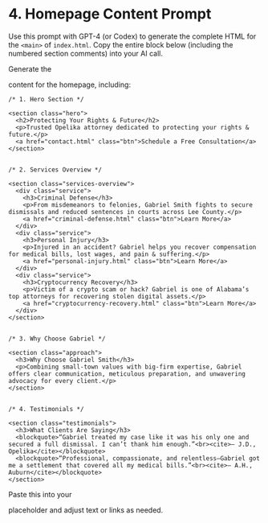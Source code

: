 <!--
File: prompts/4-content-home.md
Version: 1.0.0
Created: 2025-07-11
Modified: 2025-07-11
-->

# 4. Homepage Content Prompt

Use this prompt with GPT-4 (or Codex) to generate the complete HTML for the `<main>` of `index.html`. Copy the entire block below (including the numbered section comments) into your AI call.

Generate the <main> content for the homepage, including:
```
/* 1. Hero Section */

<section class="hero">
  <h2>Protecting Your Rights & Future</h2>
  <p>Trusted Opelika attorney dedicated to protecting your rights & future.</p>
  <a href="contact.html" class="btn">Schedule a Free Consultation</a>
</section>


/* 2. Services Overview */

<section class="services-overview">
  <div class="service">
    <h3>Criminal Defense</h3>
    <p>From misdemeanors to felonies, Gabriel Smith fights to secure dismissals and reduced sentences in courts across Lee County.</p>
    <a href="criminal-defense.html" class="btn">Learn More</a>
  </div>
  <div class="service">
    <h3>Personal Injury</h3>
    <p>Injured in an accident? Gabriel helps you recover compensation for medical bills, lost wages, and pain & suffering.</p>
    <a href="personal-injury.html" class="btn">Learn More</a>
  </div>
  <div class="service">
    <h3>Cryptocurrency Recovery</h3>
    <p>Victim of a crypto scam or hack? Gabriel is one of Alabama’s top attorneys for recovering stolen digital assets.</p>
    <a href="cryptocurrency-recovery.html" class="btn">Learn More</a>
  </div>
</section>


/* 3. Why Choose Gabriel */

<section class="approach">
  <h3>Why Choose Gabriel Smith</h3>
  <p>Combining small-town values with big-firm expertise, Gabriel offers clear communication, meticulous preparation, and unwavering advocacy for every client.</p>
</section>


/* 4. Testimonials */

<section class="testimonials">
  <h3>What Clients Are Saying</h3>
  <blockquote>“Gabriel treated my case like it was his only one and secured a full dismissal. I can’t thank him enough.”<br><cite>— J.D., Opelika</cite></blockquote>
  <blockquote>“Professional, compassionate, and relentless—Gabriel got me a settlement that covered all my medical bills.”<br><cite>— A.H., Auburn</cite></blockquote>
</section>
```


Paste this into your <main> placeholder and adjust text or links as needed.

<!-- End of prompts/4-content-home.md -->
